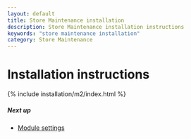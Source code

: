 ```yaml
---
layout: default
title: Store Maintenance installation
description: Store Maintenance installation instructions
keywords: "store maintenance installation"
category: Store Maintenance
---
```


# Installation instructions

{% include installation/m2/index.html %}

##### Next up

- [Module settings](../settings)
